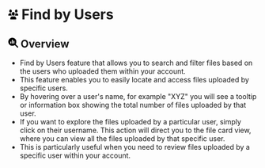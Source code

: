 # <img src="https://raw.githubusercontent.com/vishaldhole173/pro-stream-documentation/main/fontawesome/svgs/solid/users.svg" width="20" height="20"> Find by Users

## <img src="https://raw.githubusercontent.com/vishaldhole173/pro-stream-documentation/main/fontawesome/svgs/solid/magnifying-glass-chart.svg" width="20" height="20"> Overview

* Find by Users  feature that allows you to search and filter files based on the users who uploaded them within your account.
* This feature enables you to easily locate and access files uploaded by specific users.
* By hovering over a user's name, for example "XYZ" you will see a tooltip or information box showing the total number of files uploaded by that user.
* If you want to explore the files uploaded by a particular user, simply click on their username. This action will direct you to the file card view, where you can view all the files uploaded by that specific user.
* This is particularly useful when you need to review files uploaded by a specific user within your account.

